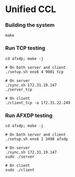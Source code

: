 # Unified CCL

### Building the system

```
make
```

### Run TCP testing

```
cd afxdp; make -j

# On both server and client
./setup.sh ens6 4 9001 tcp

# On server
./sync.sh 172.31.19.147
./server_tcp

# On client
./client_tcp -a 172.31.22.249
```

### Run AFXDP testing

```
cd afxdp; make -j

# On both server and client
./setup.sh ens6 1 3498 afxdp

# On server
./sync.sh 172.31.19.147
sudo ./server

# On client
sudo ./client
```
